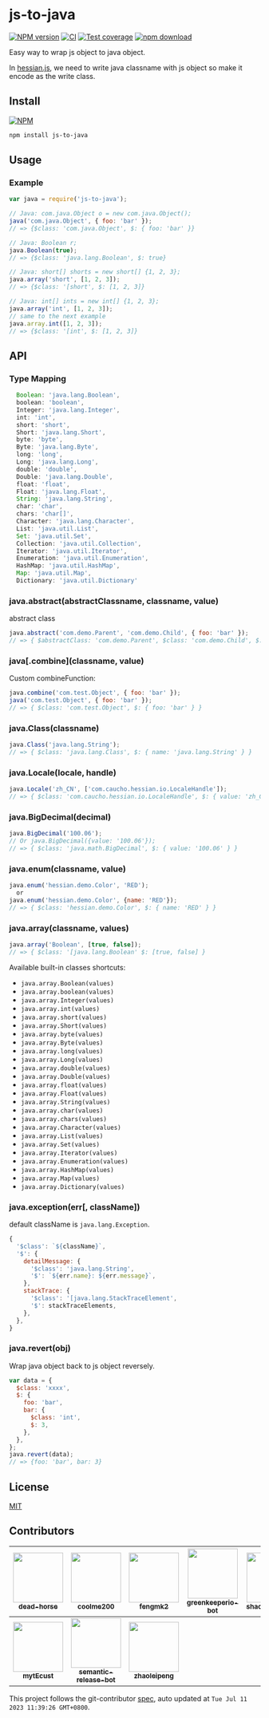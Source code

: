 # js-to-java

[![NPM version][npm-image]][npm-url]
[![CI](https://github.com/node-modules/js-to-java/actions/workflows/nodejs.yml/badge.svg)](https://github.com/node-modules/js-to-java/actions/workflows/nodejs.yml)
[![Test coverage][cov-image]][cov-url]
[![npm download][download-image]][download-url]

[npm-image]: https://img.shields.io/npm/v/js-to-java.svg?style=flat-square
[npm-url]: https://npmjs.org/package/js-to-java
[cov-image]: http://codecov.io/github/node-modules/js-to-java/coverage.svg?branch=master
[cov-url]: http://codecov.io/github/node-modules/js-to-java?branch=master
[download-image]: https://img.shields.io/npm/dm/js-to-java.svg?style=flat-square
[download-url]: https://npmjs.org/package/js-to-java

Easy way to wrap js object to java object.

In [hessian.js](https://github.com/node-modules/hessian.js), we need to write java classname with js object so make it encode as the write class.

## Install

[![NPM](https://nodei.co/npm/js-to-java.png?downloads=true)](https://nodei.co/npm/js-to-java/)

```bash
npm install js-to-java
```

## Usage

### Example

```js
var java = require('js-to-java');

// Java: com.java.Object o = new com.java.Object();
java('com.java.Object', { foo: 'bar' });
// => {$class: 'com.java.Object', $: { foo: 'bar' }}

// Java: Boolean r;
java.Boolean(true);
// => {$class: 'java.lang.Boolean', $: true}

// Java: short[] shorts = new short[] {1, 2, 3};
java.array('short', [1, 2, 3]);
// => {$class: '[short', $: [1, 2, 3]}

// Java: int[] ints = new int[] {1, 2, 3};
java.array('int', [1, 2, 3]);
// same to the next example
java.array.int([1, 2, 3]);
// => {$class: '[int', $: [1, 2, 3]}
```

## API

### Type Mapping

```js
  Boolean: 'java.lang.Boolean',
  boolean: 'boolean',
  Integer: 'java.lang.Integer',
  int: 'int',
  short: 'short',
  Short: 'java.lang.Short',
  byte: 'byte',
  Byte: 'java.lang.Byte',
  long: 'long',
  Long: 'java.lang.Long',
  double: 'double',
  Double: 'java.lang.Double',
  float: 'float',
  Float: 'java.lang.Float',
  String: 'java.lang.String',
  char: 'char',
  chars: 'char[]',
  Character: 'java.lang.Character',
  List: 'java.util.List',
  Set: 'java.util.Set',
  Collection: 'java.util.Collection',
  Iterator: 'java.util.Iterator',
  Enumeration: 'java.util.Enumeration',
  HashMap: 'java.util.HashMap',
  Map: 'java.util.Map',
  Dictionary: 'java.util.Dictionary'
```

### java.abstract(abstractClassname, classname, value)

abstract class

```js
java.abstract('com.demo.Parent', 'com.demo.Child', { foo: 'bar' });
// => { $abstractClass: 'com.demo.Parent', $class: 'com.demo.Child', $: { foo: 'bar' } }
```

### java[.combine](classname, value)

Custom combineFunction:

```js
java.combine('com.test.Object', { foo: 'bar' });
java('com.test.Object', { foo: 'bar' });
// => { $class: 'com.test.Object', $: { foo: 'bar' } }
```

### java.Class(classname)

```js
java.Class('java.lang.String');
// => { $class: 'java.lang.Class', $: { name: 'java.lang.String' } }
```

### java.Locale(locale, handle)

```js
java.Locale('zh_CN', ['com.caucho.hessian.io.LocaleHandle']);
// => { $class: 'com.caucho.hessian.io.LocaleHandle', $: { value: 'zh_CN' } }
```

### java.BigDecimal(decimal)

```js
java.BigDecimal('100.06');
// Or java.BigDecimal({value: '100.06'});
// => { $class: 'java.math.BigDecimal', $: { value: '100.06' } }
```

### java.enum(classname, value)

```js
java.enum('hessian.demo.Color', 'RED');
  or
java.enum('hessian.demo.Color', {name: 'RED'});
// => { $class: 'hessian.demo.Color', $: { name: 'RED' } }
```

### java.array(classname, values)

```js
java.array('Boolean', [true, false]);
// => { $class: '[java.lang.Boolean' $: [true, false] }
```

Available built-in classes shortcuts:

- `java.array.Boolean(values)`
- `java.array.boolean(values)`
- `java.array.Integer(values)`
- `java.array.int(values)`
- `java.array.short(values)`
- `java.array.Short(values)`
- `java.array.byte(values)`
- `java.array.Byte(values)`
- `java.array.long(values)`
- `java.array.Long(values)`
- `java.array.double(values)`
- `java.array.Double(values)`
- `java.array.float(values)`
- `java.array.Float(values)`
- `java.array.String(values)`
- `java.array.char(values)`
- `java.array.chars(values)`
- `java.array.Character(values)`
- `java.array.List(values)`
- `java.array.Set(values)`
- `java.array.Iterator(values)`
- `java.array.Enumeration(values)`
- `java.array.HashMap(values)`
- `java.array.Map(values)`
- `java.array.Dictionary(values)`

### java.exception(err[, className])

default className is `java.lang.Exception`.

```js
{
  '$class': `${className}`,
  '$': {
    detailMessage: {
      '$class': 'java.lang.String',
      '$': `${err.name}: ${err.message}`,
    },
    stackTrace: {
      '$class': '[java.lang.StackTraceElement',
      '$': stackTraceElements,
    },
  },
}
```

### java.revert(obj)

Wrap java object back to js object reversely.

```js
var data = {
  $class: 'xxxx',
  $: {
    foo: 'bar',
    bar: {
      $class: 'int',
      $: 3,
    },
  },
};
java.revert(data);
// => {foo: 'bar', bar: 3}
```

## License

[MIT](LICENSE)

<!-- GITCONTRIBUTOR_START -->

## Contributors

|[<img src="https://avatars.githubusercontent.com/u/985607?v=4" width="100px;"/><br/><sub><b>dead-horse</b></sub>](https://github.com/dead-horse)<br/>|[<img src="https://avatars.githubusercontent.com/u/1400114?v=4" width="100px;"/><br/><sub><b>coolme200</b></sub>](https://github.com/coolme200)<br/>|[<img src="https://avatars.githubusercontent.com/u/156269?v=4" width="100px;"/><br/><sub><b>fengmk2</b></sub>](https://github.com/fengmk2)<br/>|[<img src="https://avatars.githubusercontent.com/u/14790466?v=4" width="100px;"/><br/><sub><b>greenkeeperio-bot</b></sub>](https://github.com/greenkeeperio-bot)<br/>|[<img src="https://avatars.githubusercontent.com/u/456108?v=4" width="100px;"/><br/><sub><b>shaoshuai0102</b></sub>](https://github.com/shaoshuai0102)<br/>|[<img src="https://avatars.githubusercontent.com/u/1207064?v=4" width="100px;"/><br/><sub><b>gxcsoccer</b></sub>](https://github.com/gxcsoccer)<br/>|
| :---: | :---: | :---: | :---: | :---: | :---: |
[<img src="https://avatars.githubusercontent.com/u/17831480?v=4" width="100px;"/><br/><sub><b>mytEcust</b></sub>](https://github.com/mytEcust)<br/>|[<img src="https://avatars.githubusercontent.com/u/32174276?v=4" width="100px;"/><br/><sub><b>semantic-release-bot</b></sub>](https://github.com/semantic-release-bot)<br/>|[<img src="https://avatars.githubusercontent.com/u/15973504?v=4" width="100px;"/><br/><sub><b>zhaoleipeng</b></sub>](https://github.com/zhaoleipeng)<br/>

This project follows the git-contributor [spec](https://github.com/xudafeng/git-contributor), auto updated at `Tue Jul 11 2023 11:39:26 GMT+0800`.

<!-- GITCONTRIBUTOR_END -->
